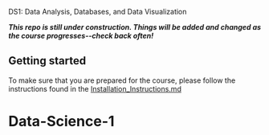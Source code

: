 DS1: Data Analysis, Databases, and Data Visualization

**_This repo is still under construction.  Things will be added and changed as the course progresses--check back often!_**

## Getting started

To make sure that you are prepared for the course, please follow the instructions found in the [Installation_Instructions.md](Installation_Instructions.md)
# Data-Science-1
